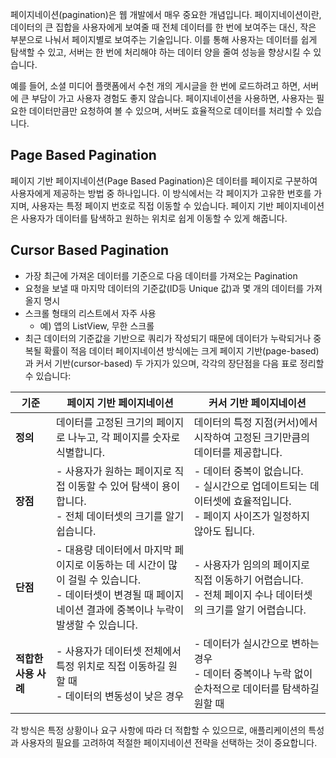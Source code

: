 페이지네이션(pagination)은 웹 개발에서 매우 중요한 개념입니다. 페이지네이션이란, 데이터의 큰 집합을 사용자에게 보여줄 때 전체 데이터를 한 번에 보여주는 대신, 작은 부분으로 나눠서 페이지별로 보여주는 기술입니다. 이를 통해 사용자는 데이터를 쉽게 탐색할 수 있고, 서버는 한 번에 처리해야 하는 데이터 양을 줄여 성능을 향상시킬 수 있습니다.

예를 들어, 소셜 미디어 플랫폼에서 수천 개의 게시글을 한 번에 로드하려고 하면, 서버에 큰 부담이 가고 사용자 경험도 좋지 않습니다. 페이지네이션을 사용하면, 사용자는 필요한 데이터만큼만 요청하여 볼 수 있으며, 서버도 효율적으로 데이터를 처리할 수 있습니다.
## Page Based Pagination

페이지 기반 페이지네이션(Page Based Pagination)은 데이터를 페이지로 구분하여 사용자에게 제공하는 방법 중 하나입니다. 이 방식에서는 각 페이지가 고유한 번호를 가지며, 사용자는 특정 페이지 번호로 직접 이동할 수 있습니다. 페이지 기반 페이지네이션은 사용자가 데이터를 탐색하고 원하는 위치로 쉽게 이동할 수 있게 해줍니다.
## Cursor Based Pagination
- 가장 최근에 가져온 데이터를 기준으로 다음 데이터를 가져오는 Pagination
- 요청을 보낼 때 마지막 데이터의 기준값(ID등 Unique 값)과 몇 개의 데이터를 가져올지 명시
- 스크롤 형태의 리스트에서 자주 사용
	- 예) 앱의 ListView, 무한 스크롤
- 최근 데이터의 기준값을 기반으로 쿼리가 작성되기 때문에 데이터가 누락되거나 중복될 확률이 적음
데이터 페이지네이션 방식에는 크게 페이지 기반(page-based)과 커서 기반(cursor-based) 두 가지가 있으며, 각각의 장단점을 다음 표로 정리할 수 있습니다:

| 기준            | 페이지 기반 페이지네이션                                                                                  | 커서 기반 페이지네이션                                                                |
| ------------- | ---------------------------------------------------------------------------------------------- | --------------------------------------------------------------------------- |
| **정의**        | 데이터를 고정된 크기의 페이지로 나누고, 각 페이지를 숫자로 식별합니다.                                                       | 데이터의 특정 지점(커서)에서 시작하여 고정된 크기만큼의 데이터를 제공합니다.                                 |
| **장점**        | - 사용자가 원하는 페이지로 직접 이동할 수 있어 탐색이 용이합니다.<br>- 전체 데이터셋의 크기를 알기 쉽습니다.                              | - 데이터 중복이 없습니다.<br>- 실시간으로 업데이트되는 데이터셋에 효율적입니다.<br>- 페이지 사이즈가 일정하지 않아도 됩니다. |
| **단점**        | - 대용량 데이터에서 마지막 페이지로 이동하는 데 시간이 많이 걸릴 수 있습니다.<br>- 데이터셋이 변경될 때 페이지네이션 결과에 중복이나 누락이 발생할 수 있습니다. | - 사용자가 임의의 페이지로 직접 이동하기 어렵습니다.<br>- 전체 페이지 수나 데이터셋의 크기를 알기 어렵습니다.           |
| **적합한 사용 사례** | - 사용자가 데이터셋 전체에서 특정 위치로 직접 이동하길 원할 때<br>- 데이터의 변동성이 낮은 경우                                      | - 데이터가 실시간으로 변하는 경우<br>- 데이터 중복이나 누락 없이 순차적으로 데이터를 탐색하길 원할 때                |

각 방식은 특정 상황이나 요구 사항에 따라 더 적합할 수 있으므로, 애플리케이션의 특성과 사용자의 필요를 고려하여 적절한 페이지네이션 전략을 선택하는 것이 중요합니다.